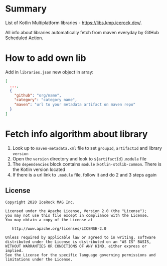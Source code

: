 # Summary
List of Kotlin Multiplatform libraries - https://libs.kmp.icerock.dev/. 

All info about libraries automatically fetch from maven everyday by GitHub Scheduled Action.

# How to add own lib
Add in `libraries.json` new object in array:
```json
[
  ...,
  {
    "github": "org/name",
    "category": "category name",
    "maven": "url to your metadata artifact on maven repo"
  }
]
```

# Fetch info algorithm about library
1. Look up to `maven-metadata.xml` file to set `groupId`, `artifactId` and library `version`
2. Open the `version` directory and look to `${artifactId}.module` file
3. The `dependencies` block contains `module:kotlin-stdlib-common`. There is the Kotlin version located
4. If there is a url link to `.module` file, follow it and do 2 and 3 steps again

## License
        
    Copyright 2020 IceRock MAG Inc.
    
    Licensed under the Apache License, Version 2.0 (the "License");
    you may not use this file except in compliance with the License.
    You may obtain a copy of the License at
    
       http://www.apache.org/licenses/LICENSE-2.0
    
    Unless required by applicable law or agreed to in writing, software
    distributed under the License is distributed on an "AS IS" BASIS,
    WITHOUT WARRANTIES OR CONDITIONS OF ANY KIND, either express or implied.
    See the License for the specific language governing permissions and
    limitations under the License.
